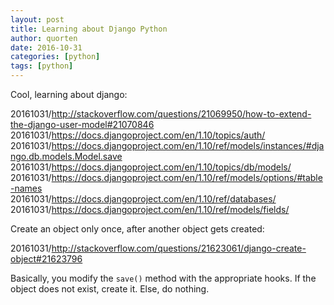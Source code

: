 ```yaml
---
layout: post
title: Learning about Django Python
author: quorten
date: 2016-10-31
categories: [python]
tags: [python]
---
```


Cool, learning about django:

20161031/http://stackoverflow.com/questions/21069950/how-to-extend-the-django-user-model#21070846  
20161031/https://docs.djangoproject.com/en/1.10/topics/auth/  
20161031/https://docs.djangoproject.com/en/1.10/ref/models/instances/#django.db.models.Model.save  
20161031/https://docs.djangoproject.com/en/1.10/topics/db/models/  
20161031/https://docs.djangoproject.com/en/1.10/ref/models/options/#table-names  
20161031/https://docs.djangoproject.com/en/1.10/ref/databases/  
20161031/https://docs.djangoproject.com/en/1.10/ref/models/fields/

Create an object only once, after another object gets created:

20161031/http://stackoverflow.com/questions/21623061/django-create-object#21623796

Basically, you modify the `save()` method with the appropriate hooks.
If the object does not exist, create it.  Else, do nothing.
